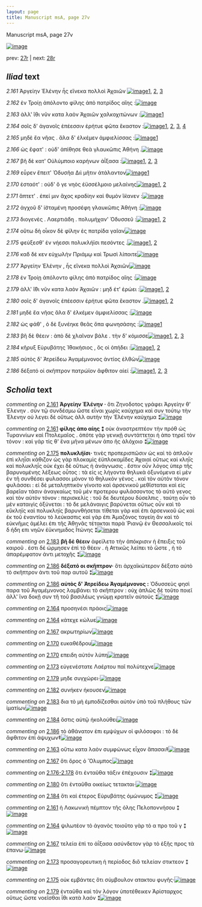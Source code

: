 ```yaml
---
layout: page
title: Manuscript msA, page 27v
---
```


Manuscript msA, page 27v

[![image](http://www.homermultitext.org/iipsrv?OBJ=IIP,1.0&FIF=/project/homer/pyramidal/deepzoom/hmt/vaimg/2017a/VA027VN_0529.tif&WID=100&CVT=JPEG)](http://www.homermultitext.org/ict2/?urn=urn:cite2:hmt:vaimg.2017a:VA027VN_0529)

prev:  [27r](../27r) | next:  [28r](../28r)

## *Iliad* text

*2.161* <a id="2.161"/> Ἀργείην 					 Ἑλένην ἧς εἵνεκα πολλοὶ Ἀχαιῶν 				[![image](http://www.homermultitext.org/iipsrv?OBJ=IIP,1.0&FIF=/project/homer/pyramidal/deepzoom/hmt/vaimg/2017a/VA027VN_0529.tif&RGN=0.494,0.2201,0.329,0.0248&WID=1000&CVT=JPEG)](http://www.homermultitext.org/ict2/?urn=urn:cite2:hmt:vaimg.2017a:VA027VN_0529@0.494,0.2201,0.329,0.0248)[1](#msA_2.272), [2](#msA_2.273), [3](#msAint_2.285)

*2.162* <a id="2.162"/> ἐν Τροίῃ ἀπόλοντο 					φίλης ἀπὸ πατρίδος αἴης :[![image](http://www.homermultitext.org/iipsrv?OBJ=IIP,1.0&FIF=/project/homer/pyramidal/deepzoom/hmt/vaimg/2017a/VA027VN_0529.tif&RGN=0.494,0.2397,0.342,0.0248&WID=1000&CVT=JPEG)](http://www.homermultitext.org/ict2/?urn=urn:cite2:hmt:vaimg.2017a:VA027VN_0529@0.494,0.2397,0.342,0.0248)

*2.163* <a id="2.163"/> ἀλλ' ἴθι νῦν κατα λαὸν Ἀχαιῶν χαλκοχιτώνων :[![image](http://www.homermultitext.org/iipsrv?OBJ=IIP,1.0&FIF=/project/homer/pyramidal/deepzoom/hmt/vaimg/2017a/VA027VN_0529.tif&RGN=0.494,0.2569,0.342,0.0248&WID=1000&CVT=JPEG)](http://www.homermultitext.org/ict2/?urn=urn:cite2:hmt:vaimg.2017a:VA027VN_0529@0.494,0.2569,0.342,0.0248)[1](#msAim_2.279)

*2.164* <a id="2.164"/> σοῖς δ' ἀγανοῖς ἐπέεσσιν ἐρήτυε φῶτα ἕκαστον :[![image](http://www.homermultitext.org/iipsrv?OBJ=IIP,1.0&FIF=/project/homer/pyramidal/deepzoom/hmt/vaimg/2017a/VA027VN_0529.tif&RGN=0.499,0.2742,0.342,0.0248&WID=1000&CVT=JPEG)](http://www.homermultitext.org/ict2/?urn=urn:cite2:hmt:vaimg.2017a:VA027VN_0529@0.499,0.2742,0.342,0.0248)[1](#msAint_2.286), [2](#msAil_2.292), [3](#msA_2.274), [4](#msAil_2.293)

*2.165* <a id="2.165"/> μηδὲ ἔα νῆας . ἅλα δ' ἑλκέμεν ἀμφιελίσσας :[![image](http://www.homermultitext.org/iipsrv?OBJ=IIP,1.0&FIF=/project/homer/pyramidal/deepzoom/hmt/vaimg/2017a/VA027VN_0529.tif&RGN=0.502,0.2953,0.342,0.0248&WID=1000&CVT=JPEG)](http://www.homermultitext.org/ict2/?urn=urn:cite2:hmt:vaimg.2017a:VA027VN_0529@0.502,0.2953,0.342,0.0248)[1](#msAil_2.294)

*2.166* <a id="2.166"/> ὡς ἔφατ' : οὐδ' ἀπίθησε θεὰ γλαυκῶπις Ἀθήνη .[![image](http://www.homermultitext.org/iipsrv?OBJ=IIP,1.0&FIF=/project/homer/pyramidal/deepzoom/hmt/vaimg/2017a/VA027VN_0529.tif&RGN=0.502,0.3148,0.342,0.0248&WID=1000&CVT=JPEG)](http://www.homermultitext.org/ict2/?urn=urn:cite2:hmt:vaimg.2017a:VA027VN_0529@0.502,0.3148,0.342,0.0248)

*2.167* <a id="2.167"/> βῆ δὲ κατ' Οὐλύμποιο καρήνων ἀΐξασα :[![image](http://www.homermultitext.org/iipsrv?OBJ=IIP,1.0&FIF=/project/homer/pyramidal/deepzoom/hmt/vaimg/2017a/VA027VN_0529.tif&RGN=0.494,0.3351,0.322,0.0225&WID=1000&CVT=JPEG)](http://www.homermultitext.org/ict2/?urn=urn:cite2:hmt:vaimg.2017a:VA027VN_0529@0.494,0.3351,0.322,0.0225)[1](#msAint_2.287), [2](#msAil_2.295), [3](#msAim_2.280)

*2.169* <a id="2.169"/> εὗρεν ἔπειτ' Ὀδυσῆα 					 Διὶ μῆτιν ἀτάλαντον[![image](http://www.homermultitext.org/iipsrv?OBJ=IIP,1.0&FIF=/project/homer/pyramidal/deepzoom/hmt/vaimg/2017a/VA027VN_0529.tif&RGN=0.5,0.3539,0.322,0.0225&WID=1000&CVT=JPEG)](http://www.homermultitext.org/ict2/?urn=urn:cite2:hmt:vaimg.2017a:VA027VN_0529@0.5,0.3539,0.322,0.0225)[1](#msAil_2.296)

*2.170* <a id="2.170"/> ἐσταότ' : οὐδ' ὅ γε νηὸς ἐϋσσέλμοιο μελαίνης[![image](http://www.homermultitext.org/iipsrv?OBJ=IIP,1.0&FIF=/project/homer/pyramidal/deepzoom/hmt/vaimg/2017a/VA027VN_0529.tif&RGN=0.5,0.3704,0.349,0.0225&WID=1000&CVT=JPEG)](http://www.homermultitext.org/ict2/?urn=urn:cite2:hmt:vaimg.2017a:VA027VN_0529@0.5,0.3704,0.349,0.0225)[1](#msAil_2.298), [2](#msAil_2.297)

*2.171* <a id="2.171"/> ἅπτετ' . ἐπεί μιν ἄχος κραδίην καὶ θυμὸν ἵ̈κανεν :[![image](http://www.homermultitext.org/iipsrv?OBJ=IIP,1.0&FIF=/project/homer/pyramidal/deepzoom/hmt/vaimg/2017a/VA027VN_0529.tif&RGN=0.499,0.3899,0.349,0.0225&WID=1000&CVT=JPEG)](http://www.homermultitext.org/ict2/?urn=urn:cite2:hmt:vaimg.2017a:VA027VN_0529@0.499,0.3899,0.349,0.0225)

*2.172* <a id="2.172"/> ἀγχοῦ δ' ἱ̈σταμένη προσέφη γλαυκῶπις Ἀθήνη :[![image](http://www.homermultitext.org/iipsrv?OBJ=IIP,1.0&FIF=/project/homer/pyramidal/deepzoom/hmt/vaimg/2017a/VA027VN_0529.tif&RGN=0.501,0.408,0.369,0.027&WID=1000&CVT=JPEG)](http://www.homermultitext.org/ict2/?urn=urn:cite2:hmt:vaimg.2017a:VA027VN_0529@0.501,0.408,0.369,0.027)

*2.173* <a id="2.173"/> διογενὲς . Λαερτιάδη . 					πολυμήχαν' Ὀδυσσεῦ :[![image](http://www.homermultitext.org/iipsrv?OBJ=IIP,1.0&FIF=/project/homer/pyramidal/deepzoom/hmt/vaimg/2017a/VA027VN_0529.tif&RGN=0.497,0.4275,0.34,0.027&WID=1000&CVT=JPEG)](http://www.homermultitext.org/ict2/?urn=urn:cite2:hmt:vaimg.2017a:VA027VN_0529@0.497,0.4275,0.34,0.027)[1](#msAil_2.299), [2](#msAint_2.288)

*2.174* <a id="2.174"/> οὕτω δὴ οἶκον δὲ φίλην ἐς πατρίδα γαῖαν[![image](http://www.homermultitext.org/iipsrv?OBJ=IIP,1.0&FIF=/project/homer/pyramidal/deepzoom/hmt/vaimg/2017a/VA027VN_0529.tif&RGN=0.496,0.4448,0.34,0.027&WID=1000&CVT=JPEG)](http://www.homermultitext.org/ict2/?urn=urn:cite2:hmt:vaimg.2017a:VA027VN_0529@0.496,0.4448,0.34,0.027)

*2.175* <a id="2.175"/> φεύξεσθ' ἐν νήεσσι πολυκλήϊσι πεσόντες .[![image](http://www.homermultitext.org/iipsrv?OBJ=IIP,1.0&FIF=/project/homer/pyramidal/deepzoom/hmt/vaimg/2017a/VA027VN_0529.tif&RGN=0.492,0.4658,0.32,0.0255&WID=1000&CVT=JPEG)](http://www.homermultitext.org/ict2/?urn=urn:cite2:hmt:vaimg.2017a:VA027VN_0529@0.492,0.4658,0.32,0.0255)[1](#msA_2.275), [2](#msAint_2.289)

*2.176* <a id="2.176"/> καδ δέ κεν εὐχωλὴν Πριάμῳ καὶ Τρωσὶ λίποιτε[![image](http://www.homermultitext.org/iipsrv?OBJ=IIP,1.0&FIF=/project/homer/pyramidal/deepzoom/hmt/vaimg/2017a/VA027VN_0529.tif&RGN=0.494,0.4808,0.355,0.0293&WID=1000&CVT=JPEG)](http://www.homermultitext.org/ict2/?urn=urn:cite2:hmt:vaimg.2017a:VA027VN_0529@0.494,0.4808,0.355,0.0293)

*2.177* <a id="2.177"/> Ἀργείην 					 Ἑλένην , ἧς εἵνεκα πολλοὶ 					Ἀχαιῶν[![image](http://www.homermultitext.org/iipsrv?OBJ=IIP,1.0&FIF=/project/homer/pyramidal/deepzoom/hmt/vaimg/2017a/VA027VN_0529.tif&RGN=0.495,0.5004,0.355,0.0293&WID=1000&CVT=JPEG)](http://www.homermultitext.org/ict2/?urn=urn:cite2:hmt:vaimg.2017a:VA027VN_0529@0.495,0.5004,0.355,0.0293)

*2.178* <a id="2.178"/> ἐν Τροίῃ ἀπόλοντο 					φίλης ἀπὸ πατρίδος αἴης :[![image](http://www.homermultitext.org/iipsrv?OBJ=IIP,1.0&FIF=/project/homer/pyramidal/deepzoom/hmt/vaimg/2017a/VA027VN_0529.tif&RGN=0.502,0.5192,0.355,0.0293&WID=1000&CVT=JPEG)](http://www.homermultitext.org/ict2/?urn=urn:cite2:hmt:vaimg.2017a:VA027VN_0529@0.502,0.5192,0.355,0.0293)

*2.179* <a id="2.179"/> ἀλλ' ἴ̈θι νῦν κατα λαὸν Ἀχαιῶν : μηδ έτ' ἐρώει :[![image](http://www.homermultitext.org/iipsrv?OBJ=IIP,1.0&FIF=/project/homer/pyramidal/deepzoom/hmt/vaimg/2017a/VA027VN_0529.tif&RGN=0.498,0.5372,0.355,0.0293&WID=1000&CVT=JPEG)](http://www.homermultitext.org/ict2/?urn=urn:cite2:hmt:vaimg.2017a:VA027VN_0529@0.498,0.5372,0.355,0.0293)[1](#msAil_2.300), [2](#msAint_2.290)

*2.180* <a id="2.180"/> σοῖς δ' ἀγανοῖς ἐπέεσσιν ἐρήτυε φῶτα ἕκαστον .[![image](http://www.homermultitext.org/iipsrv?OBJ=IIP,1.0&FIF=/project/homer/pyramidal/deepzoom/hmt/vaimg/2017a/VA027VN_0529.tif&RGN=0.498,0.5545,0.355,0.0293&WID=1000&CVT=JPEG)](http://www.homermultitext.org/ict2/?urn=urn:cite2:hmt:vaimg.2017a:VA027VN_0529@0.498,0.5545,0.355,0.0293)[1](#msAil_2.301), [2](#msAim_2.283)

*2.181* <a id="2.181"/> μηδὲ ἔα νῆας ἅλα δ' ἑλκέμεν ἀμφιελίσσας :[![image](http://www.homermultitext.org/iipsrv?OBJ=IIP,1.0&FIF=/project/homer/pyramidal/deepzoom/hmt/vaimg/2017a/VA027VN_0529.tif&RGN=0.499,0.5733,0.355,0.0293&WID=1000&CVT=JPEG)](http://www.homermultitext.org/ict2/?urn=urn:cite2:hmt:vaimg.2017a:VA027VN_0529@0.499,0.5733,0.355,0.0293)

*2.182* <a id="2.182"/> ὡς φάθ' , ὁ δὲ ξυνέηκε θεᾶς ὄπα φωνησάσης :[![image](http://www.homermultitext.org/iipsrv?OBJ=IIP,1.0&FIF=/project/homer/pyramidal/deepzoom/hmt/vaimg/2017a/VA027VN_0529.tif&RGN=0.497,0.5898,0.385,0.0323&WID=1000&CVT=JPEG)](http://www.homermultitext.org/ict2/?urn=urn:cite2:hmt:vaimg.2017a:VA027VN_0529@0.497,0.5898,0.385,0.0323)[1](#msAil_2.302)

*2.183* <a id="2.183"/> βῆ δὲ θέειν : ἀπὸ δὲ χλαῖναν βάλε . τὴν δ' κόμισσε[![image](http://www.homermultitext.org/iipsrv?OBJ=IIP,1.0&FIF=/project/homer/pyramidal/deepzoom/hmt/vaimg/2017a/VA027VN_0529.tif&RGN=0.501,0.6093,0.385,0.0323&WID=1000&CVT=JPEG)](http://www.homermultitext.org/ict2/?urn=urn:cite2:hmt:vaimg.2017a:VA027VN_0529@0.501,0.6093,0.385,0.0323)[1](#msAil_2.303), [2](#msA_2.276), [3](#msAint_2.291)

*2.184* <a id="2.184"/> κῆρυξ Εὐρυβάτης 					 Ἰ̈θακήσιος , ὅς οἱ ὀπήδει :[![image](http://www.homermultitext.org/iipsrv?OBJ=IIP,1.0&FIF=/project/homer/pyramidal/deepzoom/hmt/vaimg/2017a/VA027VN_0529.tif&RGN=0.505,0.6281,0.34,0.0323&WID=1000&CVT=JPEG)](http://www.homermultitext.org/ict2/?urn=urn:cite2:hmt:vaimg.2017a:VA027VN_0529@0.505,0.6281,0.34,0.0323)[1](#msAim_2.284), [2](#msAil_2.304)

*2.185* <a id="2.185"/> αὐτὸς δ' Ἀτρείδεω 						Ἀγαμέμνονος ἀντίος ἐλθὼν[![image](http://www.homermultitext.org/iipsrv?OBJ=IIP,1.0&FIF=/project/homer/pyramidal/deepzoom/hmt/vaimg/2017a/VA027VN_0529.tif&RGN=0.513,0.6446,0.34,0.0323&WID=1000&CVT=JPEG)](http://www.homermultitext.org/ict2/?urn=urn:cite2:hmt:vaimg.2017a:VA027VN_0529@0.513,0.6446,0.34,0.0323)

*2.186* <a id="2.186"/> δέξατό οἱ σκῆπτρον πατρώϊον ἄφθιτον αἰεί :[![image](http://www.homermultitext.org/iipsrv?OBJ=IIP,1.0&FIF=/project/homer/pyramidal/deepzoom/hmt/vaimg/2017a/VA027VN_0529.tif&RGN=0.506,0.6649,0.349,0.0383&WID=1000&CVT=JPEG)](http://www.homermultitext.org/ict2/?urn=urn:cite2:hmt:vaimg.2017a:VA027VN_0529@0.506,0.6649,0.349,0.0383)[1](#msA_2.278), [2](#msA_2.277), [3](#msAil_2.305)

## *Scholia* text

*commenting on* [2.161](#2.161)  <a id="msA_2.272"/> **Ἀργείην Ἑλένην ·** ὅτι Ζηνοδοτος γράφει Ἀργείην θ' Ἑλενην . σὺν τῷ συνδέσμω ὥστε εἶναι χωρὶς καύχημα καὶ συν τούτῳ τὴν Ἑλενην οὐ λεγει δὲ οὕτως ἀλλ αυτὴν τὴν Ἑλένην καύχημα ⁑[![image](http://www.homermultitext.org/iipsrv?OBJ=IIP,1.0&FIF=/project/homer/pyramidal/deepzoom/hmt/vaimg/2017a/VA027VN_0529.tif&RGN=0.215,0.1026,0.6342,0.0476&WID=1000&CVT=JPEG)](http://www.homermultitext.org/ict2/?urn=urn:cite2:hmt:vaimg.2017a:VA027VN_0529@0.215,0.1026,0.6342,0.0476)

*commenting on* [2.161](#2.161)  <a id="msA_2.273"/> **φίλης ἀπο αίης ⁑** οὐκ ἀναστρεπτέον τὴν πρόθ ὡς Τυραννίων καὶ Πτολεμαῖος . ὁπότε γὰρ γενικῇ συντάττεται ἡ ἀπο τηρεῖ τὸν τόνον : καὶ γάρ τίς θ' ἕνα μῆνα μένων ἀπο ῆς ἀλόχοιο ⁑[![image](http://www.homermultitext.org/iipsrv?OBJ=IIP,1.0&FIF=/project/homer/pyramidal/deepzoom/hmt/vaimg/2017a/VA027VN_0529.tif&RGN=0.2008,0.1264,0.6333,0.0413&WID=1000&CVT=JPEG)](http://www.homermultitext.org/ict2/?urn=urn:cite2:hmt:vaimg.2017a:VA027VN_0529@0.2008,0.1264,0.6333,0.0413)

*commenting on* [2.175](#2.175)  <a id="msA_2.275"/> **πολυκλήϊσι·** τινὲς προπερισπῶσιν ὡς καὶ τὸ ἁπλοῦν ἐπὶ κληῗσι κάθιζον ὡς γὰρ πλοκαμὶς ἐϋπλοκαμῖδες Ἀχαιαὶ οὕτως καὶ κληῒς καὶ πολυκληΐς οὐκ έχει δὲ οὕτως ἡ ἀνάγνωσις . ἔστιν οὖν λόγος ὑπερ τῆς βαρυνομένης λέξεως οὗτος : τὰ εἰς ις λήγοντα θηλυκὰ ὀξυνόμενα εἰ μὲν ἐν τῆ συνθέσει φυλασσοι μόνον τὸ θηλυκὸν γένος . καὶ τὸν αὐτὸν τόνον φυλάσσει : εἰ δὲ μεταληπτικὸν γίνοιτο καὶ ἀρσενικοῦ μεθἵσταται καὶ εἰς βαρεῖαν τάσιν ἀναγκαίως τοῦ μὲν προτερου φυλάσσοντος τὸ αὐτὸ γενος καὶ τὸν αὐτὸν τόνον : περισκελίς : τοῦ δε δευτέρου δύσελπις . ταύτῃ οὖν τὸ μὲν καταιγὶς ὀξύνεται : τὸ δε μελάναιγις βαρύνεται οὕτως οὖν καὶ τὸ εὔκληϊς καὶ πολυκληϊς βαρυνθήσεται τίθεται γὰρ καὶ ἐπι ἀρσενικοῦ ὡς καὶ ἐκ τοῦ ἐναντίου τὸ λεύκασπις καὶ γὰρ ἐπι Ἀμαζόνος ταγείη ἄν καὶ τὸ εὐκνῆμις ἀμέλει ἐπι τῆς Ἀθηνᾶς τέτακται παρὰ Ῥιανῷ ἐν Θεσσαλικοῖς τοὶ δ ήδη επι νηῶν ἐϋκνημιδος Ϊτώνης ⁑[![image](http://www.homermultitext.org/iipsrv?OBJ=IIP,1.0&FIF=/project/homer/pyramidal/deepzoom/hmt/vaimg/2017a/VA027VN_0529.tif&RGN=0.2196,0.4675,0.2342,0.2697&WID=1000&CVT=JPEG)](http://www.homermultitext.org/ict2/?urn=urn:cite2:hmt:vaimg.2017a:VA027VN_0529@0.2196,0.4675,0.2342,0.2697)

*commenting on* [2.183](#2.183)  <a id="msA_2.276"/> **βῆ δὲ θέειν** ἀφείλετο τὴν ἀπόκρισιν ἡ ἔπειξις τοῦ καιροῦ . ἐστι δέ ώρμησεν ἐπὶ τὸ θέειν . ἠ Αττικῶς λείπει τὸ ὥστε , ἠ τὸ ἀπαρέμφατον ἀντι μετοχῆς ⁑[![image](http://www.homermultitext.org/iipsrv?OBJ=IIP,1.0&FIF=/project/homer/pyramidal/deepzoom/hmt/vaimg/2017a/VA027VN_0529.tif&RGN=0.4692,0.694,0.395,0.0457&WID=1000&CVT=JPEG)](http://www.homermultitext.org/ict2/?urn=urn:cite2:hmt:vaimg.2017a:VA027VN_0529@0.4692,0.694,0.395,0.0457)

*commenting on* [2.186](#2.186)  <a id="msA_2.277"/> **δέξατό οι σκῆπτρον·** ὅτι ἀρχαϊκώτερον δέξατο αὐτὸ τὸ σκῆπτρον ἀντι τοῦ παρ αυτοῦ ⁑[![image](http://www.homermultitext.org/iipsrv?OBJ=IIP,1.0&FIF=/project/homer/pyramidal/deepzoom/hmt/vaimg/2017a/VA027VN_0529.tif&RGN=0.4725,0.7259,0.3992,0.0357&WID=1000&CVT=JPEG)](http://www.homermultitext.org/ict2/?urn=urn:cite2:hmt:vaimg.2017a:VA027VN_0529@0.4725,0.7259,0.3992,0.0357)

*commenting on* [2.186](#2.186)  <a id="msA_2.278"/> **αὐτὸς δ' Ἀτρείδεω Ἀγαμέμνονος :** Ὀδυσσεὺς φησὶ παρα τοῦ Ἀγαμέμνονος λαμβάνει τὸ σκῆπτρον : οὐχ ἁπλῶς δὲ τοῦτο ποιεῖ ἀλλ' ἵνα δοκῇ συν τῆ τοῦ βασιλέως γνώμῃ κρατεῖν αὐτούς ⁑[![image](http://www.homermultitext.org/iipsrv?OBJ=IIP,1.0&FIF=/project/homer/pyramidal/deepzoom/hmt/vaimg/2017a/VA027VN_0529.tif&RGN=0.4738,0.7306,0.3921,0.0579&WID=1000&CVT=JPEG)](http://www.homermultitext.org/ict2/?urn=urn:cite2:hmt:vaimg.2017a:VA027VN_0529@0.4738,0.7306,0.3921,0.0579)

*commenting on* [2.164](#2.164)  <a id="msAil_2.292.comment"/> προσηνέσι πράοις[![image](http://www.homermultitext.org/iipsrv?OBJ=IIP,1.0&FIF=/project/homer/pyramidal/deepzoom/hmt/vaimg/2017a/VA027VN_0529.tif&RGN=0.5529,0.2719,0.0625,0.0131&WID=1000&CVT=JPEG)](http://www.homermultitext.org/ict2/?urn=urn:cite2:hmt:vaimg.2017a:VA027VN_0529@0.5529,0.2719,0.0625,0.0131)

*commenting on* [2.164](#2.164)  <a id="msAil_2.293.comment"/> κάτεχε κώλυε[![image](http://www.homermultitext.org/iipsrv?OBJ=IIP,1.0&FIF=/project/homer/pyramidal/deepzoom/hmt/vaimg/2017a/VA027VN_0529.tif&RGN=0.6871,0.2713,0.0538,0.015&WID=1000&CVT=JPEG)](http://www.homermultitext.org/ict2/?urn=urn:cite2:hmt:vaimg.2017a:VA027VN_0529@0.6871,0.2713,0.0538,0.015)

*commenting on* [2.167](#2.167)  <a id="msAil_2.295.comment"/> ακρωτηρίων[![image](http://www.homermultitext.org/iipsrv?OBJ=IIP,1.0&FIF=/project/homer/pyramidal/deepzoom/hmt/vaimg/2017a/VA027VN_0529.tif&RGN=0.6796,0.3285,0.0529,0.0144&WID=1000&CVT=JPEG)](http://www.homermultitext.org/ict2/?urn=urn:cite2:hmt:vaimg.2017a:VA027VN_0529@0.6796,0.3285,0.0529,0.0144)

*commenting on* [2.170](#2.170)  <a id="msAil_2.297.comment"/> ευκαθέδρου[![image](http://www.homermultitext.org/iipsrv?OBJ=IIP,1.0&FIF=/project/homer/pyramidal/deepzoom/hmt/vaimg/2017a/VA027VN_0529.tif&RGN=0.6842,0.3686,0.0533,0.011&WID=1000&CVT=JPEG)](http://www.homermultitext.org/ict2/?urn=urn:cite2:hmt:vaimg.2017a:VA027VN_0529@0.6842,0.3686,0.0533,0.011)

*commenting on* [2.170](#2.170)  <a id="msAil_2.298.comment"/> επειδη αὐτόν λύπη[![image](http://www.homermultitext.org/iipsrv?OBJ=IIP,1.0&FIF=/project/homer/pyramidal/deepzoom/hmt/vaimg/2017a/VA027VN_0529.tif&RGN=0.5723,0.3862,0.0933,0.0118&WID=1000&CVT=JPEG)](http://www.homermultitext.org/ict2/?urn=urn:cite2:hmt:vaimg.2017a:VA027VN_0529@0.5723,0.3862,0.0933,0.0118)

*commenting on* [2.173](#2.173)  <a id="msAil_2.299.comment"/> εὐγενέστατε Λαέρτου παῖ πολύτεχνε[![image](http://www.homermultitext.org/iipsrv?OBJ=IIP,1.0&FIF=/project/homer/pyramidal/deepzoom/hmt/vaimg/2017a/VA027VN_0529.tif&RGN=0.5263,0.4238,0.218,0.0163&WID=1000&CVT=JPEG)](http://www.homermultitext.org/ict2/?urn=urn:cite2:hmt:vaimg.2017a:VA027VN_0529@0.5263,0.4238,0.218,0.0163)

*commenting on* [2.179](#2.179)  <a id="msAil_2.300.comment"/> μηδε συγχώρει·[![image](http://www.homermultitext.org/iipsrv?OBJ=IIP,1.0&FIF=/project/homer/pyramidal/deepzoom/hmt/vaimg/2017a/VA027VN_0529.tif&RGN=0.7725,0.5326,0.065,0.0105&WID=1000&CVT=JPEG)](http://www.homermultitext.org/ict2/?urn=urn:cite2:hmt:vaimg.2017a:VA027VN_0529@0.7725,0.5326,0.065,0.0105)

*commenting on* [2.182](#2.182)  <a id="msAil_2.302.comment"/> συνήκεν ήκουσεν[![image](http://www.homermultitext.org/iipsrv?OBJ=IIP,1.0&FIF=/project/homer/pyramidal/deepzoom/hmt/vaimg/2017a/VA027VN_0529.tif&RGN=0.6118,0.5953,0.0775,0.0118&WID=1000&CVT=JPEG)](http://www.homermultitext.org/ict2/?urn=urn:cite2:hmt:vaimg.2017a:VA027VN_0529@0.6118,0.5953,0.0775,0.0118)

*commenting on* [2.183](#2.183)  <a id="msAil_2.303.comment"/> δια τὸ μὴ ἐμποδίζεσθαι αὐτὸν ὑπὸ τοῦ πλήθους τῶν ἰματίων[![image](http://www.homermultitext.org/iipsrv?OBJ=IIP,1.0&FIF=/project/homer/pyramidal/deepzoom/hmt/vaimg/2017a/VA027VN_0529.tif&RGN=0.6329,0.6066,0.1918,0.015&WID=1000&CVT=JPEG)](http://www.homermultitext.org/ict2/?urn=urn:cite2:hmt:vaimg.2017a:VA027VN_0529@0.6329,0.6066,0.1918,0.015)

*commenting on* [2.184](#2.184)  <a id="msAil_2.304.comment"/> ὅστις αὐτῷ ἠκολούθει[![image](http://www.homermultitext.org/iipsrv?OBJ=IIP,1.0&FIF=/project/homer/pyramidal/deepzoom/hmt/vaimg/2017a/VA027VN_0529.tif&RGN=0.7489,0.6246,0.0957,0.0139&WID=1000&CVT=JPEG)](http://www.homermultitext.org/ict2/?urn=urn:cite2:hmt:vaimg.2017a:VA027VN_0529@0.7489,0.6246,0.0957,0.0139)

*commenting on* [2.186](#2.186)  <a id="msAil_2.305.comment"/> τὸ ἀθάνατον ἐπι εμψύχων οἱ φιλόσοφοι : τὸ δὲ ἄφθιτον ἐπὶ ἀψυχων‡[![image](http://www.homermultitext.org/iipsrv?OBJ=IIP,1.0&FIF=/project/homer/pyramidal/deepzoom/hmt/vaimg/2017a/VA027VN_0529.tif&RGN=0.5461,0.6817,0.2964,0.0274&WID=1000&CVT=JPEG)](http://www.homermultitext.org/ict2/?urn=urn:cite2:hmt:vaimg.2017a:VA027VN_0529@0.5461,0.6817,0.2964,0.0274)

*commenting on* [2.163](#2.163)  <a id="msAim_2.279.comment"/> οὕτω κατα λαὸν συμφώνως εἶχον ἅπασαι‡[![image](http://www.homermultitext.org/iipsrv?OBJ=IIP,1.0&FIF=/project/homer/pyramidal/deepzoom/hmt/vaimg/2017a/VA027VN_0529.tif&RGN=0.4313,0.2547,0.0692,0.0407&WID=1000&CVT=JPEG)](http://www.homermultitext.org/ict2/?urn=urn:cite2:hmt:vaimg.2017a:VA027VN_0529@0.4313,0.2547,0.0692,0.0407)

*commenting on* [2.167](#2.167)  <a id="msAim_2.280.comment"/> ὅτι ὅρος ὁ Ὄλυμπος[![image](http://www.homermultitext.org/iipsrv?OBJ=IIP,1.0&FIF=/project/homer/pyramidal/deepzoom/hmt/vaimg/2017a/VA027VN_0529.tif&RGN=0.4371,0.3392,0.0633,0.0191&WID=1000&CVT=JPEG)](http://www.homermultitext.org/ict2/?urn=urn:cite2:hmt:vaimg.2017a:VA027VN_0529@0.4371,0.3392,0.0633,0.0191)

*commenting on* [2.176-2.178](#2.176-2.178)  <a id="msAim_2.282.comment"/> ὅτι ἐνταῦθα τάξιν ἐπέχουσιν ⁑[![image](http://www.homermultitext.org/iipsrv?OBJ=IIP,1.0&FIF=/project/homer/pyramidal/deepzoom/hmt/vaimg/2017a/VA027VN_0529.tif&RGN=0.4333,0.4844,0.0521,0.0388&WID=1000&CVT=JPEG)](http://www.homermultitext.org/ict2/?urn=urn:cite2:hmt:vaimg.2017a:VA027VN_0529@0.4333,0.4844,0.0521,0.0388)

*commenting on* [2.180](#2.180)  <a id="msAim_2.283.comment"/> ὅτι ἐνταῦθα οικείως τετακται·[![image](http://www.homermultitext.org/iipsrv?OBJ=IIP,1.0&FIF=/project/homer/pyramidal/deepzoom/hmt/vaimg/2017a/VA027VN_0529.tif&RGN=0.4504,0.5623,0.0408,0.0347&WID=1000&CVT=JPEG)](http://www.homermultitext.org/ict2/?urn=urn:cite2:hmt:vaimg.2017a:VA027VN_0529@0.4504,0.5623,0.0408,0.0347)

*commenting on* [2.184](#2.184)  <a id="msAim_2.284.comment"/> ὅτι καὶ έτερος Εὐρυβάτης ὁμώνυμος ⁑[![image](http://www.homermultitext.org/iipsrv?OBJ=IIP,1.0&FIF=/project/homer/pyramidal/deepzoom/hmt/vaimg/2017a/VA027VN_0529.tif&RGN=0.4417,0.637,0.0521,0.0407&WID=1000&CVT=JPEG)](http://www.homermultitext.org/ict2/?urn=urn:cite2:hmt:vaimg.2017a:VA027VN_0529@0.4417,0.637,0.0521,0.0407)

*commenting on* [2.161](#2.161)  <a id="msAint_2.285.comment"/> ἡ Λακωνικὴ πέμπτον τῆς όλης Πελοποννήσου ⁑[![image](http://www.homermultitext.org/iipsrv?OBJ=IIP,1.0&FIF=/project/homer/pyramidal/deepzoom/hmt/vaimg/2017a/VA027VN_0529.tif&RGN=0.8167,0.215,0.0667,0.0438&WID=1000&CVT=JPEG)](http://www.homermultitext.org/ict2/?urn=urn:cite2:hmt:vaimg.2017a:VA027VN_0529@0.8167,0.215,0.0667,0.0438)

*commenting on* [2.164](#2.164)  <a id="msAint_2.286.comment"/> ψιλωτέον τὸ ἀγανὸς τοιοῦτο γὰρ τὸ α προ τοῦ γ ⁑[![image](http://www.homermultitext.org/iipsrv?OBJ=IIP,1.0&FIF=/project/homer/pyramidal/deepzoom/hmt/vaimg/2017a/VA027VN_0529.tif&RGN=0.8354,0.2694,0.0633,0.0695&WID=1000&CVT=JPEG)](http://www.homermultitext.org/ict2/?urn=urn:cite2:hmt:vaimg.2017a:VA027VN_0529@0.8354,0.2694,0.0633,0.0695)

*commenting on* [2.167](#2.167)  <a id="msAint_2.287.comment"/> τελεία ἐπὶ το ἀΐξασα ασύνδετον γὰρ τὸ ἑξῆς προς τὰ ἐπανω·[![image](http://www.homermultitext.org/iipsrv?OBJ=IIP,1.0&FIF=/project/homer/pyramidal/deepzoom/hmt/vaimg/2017a/VA027VN_0529.tif&RGN=0.8163,0.3307,0.0946,0.0454&WID=1000&CVT=JPEG)](http://www.homermultitext.org/ict2/?urn=urn:cite2:hmt:vaimg.2017a:VA027VN_0529@0.8163,0.3307,0.0946,0.0454)

*commenting on* [2.173](#2.173)  <a id="msAint_2.288.comment"/> προσαγορευτικη ἡ περίοδος διὃ τελείαν στικτεον ⁑[![image](http://www.homermultitext.org/iipsrv?OBJ=IIP,1.0&FIF=/project/homer/pyramidal/deepzoom/hmt/vaimg/2017a/VA027VN_0529.tif&RGN=0.8296,0.424,0.0733,0.0413&WID=1000&CVT=JPEG)](http://www.homermultitext.org/ict2/?urn=urn:cite2:hmt:vaimg.2017a:VA027VN_0529@0.8296,0.424,0.0733,0.0413)

*commenting on* [2.175](#2.175)  <a id="msAint_2.289.comment"/> οὐκ εμβάντες ὅτι σύμβουλον ατακτου φυγῆς·[![image](http://www.homermultitext.org/iipsrv?OBJ=IIP,1.0&FIF=/project/homer/pyramidal/deepzoom/hmt/vaimg/2017a/VA027VN_0529.tif&RGN=0.8033,0.4609,0.0988,0.0288&WID=1000&CVT=JPEG)](http://www.homermultitext.org/ict2/?urn=urn:cite2:hmt:vaimg.2017a:VA027VN_0529@0.8033,0.4609,0.0988,0.0288)

*commenting on* [2.179](#2.179)  <a id="msAint_2.290.comment"/> ἐνταῦθα καὶ τὸν λόγον ὑποτέθεικεν Ἀρίσταρχος οὕτως ὥστε νοεῖσθαι ΐθι κατὰ λαόν ⁑[![image](http://www.homermultitext.org/iipsrv?OBJ=IIP,1.0&FIF=/project/homer/pyramidal/deepzoom/hmt/vaimg/2017a/VA027VN_0529.tif&RGN=0.8421,0.5213,0.065,0.0641&WID=1000&CVT=JPEG)](http://www.homermultitext.org/ict2/?urn=urn:cite2:hmt:vaimg.2017a:VA027VN_0529@0.8421,0.5213,0.065,0.0641)